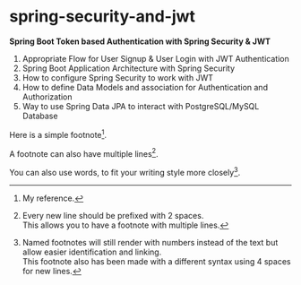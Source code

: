# spring-security-and-jwt 

**Spring Boot Token based Authentication with Spring Security & JWT**

1. Appropriate Flow for User Signup & User Login with JWT Authentication
2. Spring Boot Application Architecture with Spring Security
3. How to configure Spring Security to work with JWT
4. How to define Data Models and association for Authentication and Authorization
5. Way to use Spring Data JPA to interact with PostgreSQL/MySQL Database


Here is a simple footnote[^1].

A footnote can also have multiple lines[^2].  

You can also use words, to fit your writing style more closely[^note].

[^1]: My reference.
[^2]: Every new line should be prefixed with 2 spaces.  
  This allows you to have a footnote with multiple lines.
[^note]:
    Named footnotes will still render with numbers instead of the text but allow easier identification and linking.  
    This footnote also has been made with a different syntax using 4 spaces for new lines.
